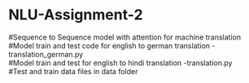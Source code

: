 # NLU-Assignment-2
#Sequence to Sequence model with attention for machine translation  
#Model train and test code for english to german translation - translation_german.py  
#Model train and test for english to hindi translation -translation.py  
#Test and train data files in data folder

